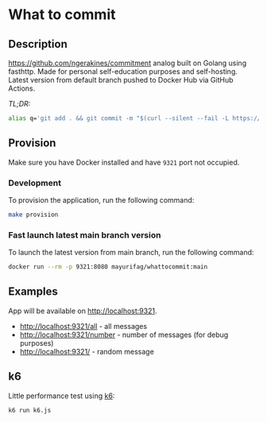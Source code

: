 # What to commit

## Description

<https://github.com/ngerakines/commitment> analog built on Golang using
fasthttp. Made for personal self-education purposes and self-hosting. Latest
version from default branch pushed to Docker Hub via GitHub Actions.

*TL;DR:*

```bash
alias q='git add . && git commit -m "$(curl --silent --fail -L https://commit.mayurifag.ru)" && LEFTHOOK=0 git push origin HEAD'
```

## Provision

Make sure you have Docker installed and have `9321` port not occupied.

### Development

To provision the application, run the following command:

```bash
make provision
```

### Fast launch latest main branch version

To launch the latest version from main branch, run the following command:

```bash
docker run --rm -p 9321:8080 mayurifag/whattocommit:main
```

## Examples

App will be available on <http://localhost:9321>.

* <http://localhost:9321/all> - all messages
* <http://localhost:9321/number> - number of messages (for debug purposes)
* <http://localhost:9321/> - random message

## k6

Little performance test using [k6](https://k6.io/):

```bash
k6 run k6.js
```
